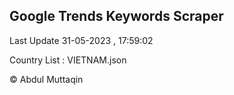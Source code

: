 

## Google Trends Keywords Scraper 
 
Last Update 31-05-2023 , 17:59:02

Country List :
VIETNAM.json



© Abdul Muttaqin 
